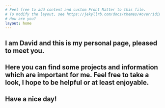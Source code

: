 ```yaml
---
# Feel free to add content and custom Front Matter to this file.
# To modify the layout, see https://jekyllrb.com/docs/themes/#overriding-theme-defaults
# How are you?
layout: home
---
```



## I am David and this is my personal page, pleased to meet you.

## Here you can find some projects and information which are important for me. Feel free to take a look, I hope to be helpful or at least enjoyable.

## Have a nice day!